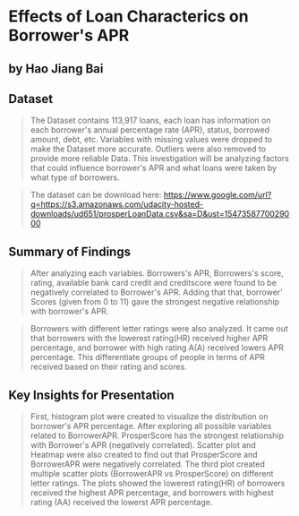 
# Effects of Loan Characterics on Borrower's APR
## by Hao Jiang Bai
 

## Dataset

> The Dataset contains 113,917 loans, each loan has information on each borrower's annual percentage rate (APR), status, borrowed amount, debt, etc. Variables with missing values were dropped to make the Dataset more accurate. Outliers were also removed to provide more reliable Data.
This investigation will be analyzing factors that could influence borrower's APR and what loans were taken by what type of borrowers.

> The dataset can be download here: https://www.google.com/url?q=https://s3.amazonaws.com/udacity-hosted-downloads/ud651/prosperLoanData.csv&sa=D&ust=1547358770029000
 

## Summary of Findings

> After analyzing each variables. Borrowers's APR, Borrowers's score, rating, available bank card credit and creditscore were found to be negatively correlated to Borrower's APR. Adding that that, borrower' Scores (given from 0 to 11) gave the strongest negative relationship with borrower's APR.

> Borrowers with different letter ratings were also analyzed. It came out that borrowers with the lowerest rating(HR) received higher APR percentage, and borrower with high rating A(A) received lowers APR percentage. This differentiate groups of people in terms of APR received based on their rating and scores.

 

## Key Insights for Presentation

> First, histogram plot were created to visualize the distribution on borrower's APR percentage.  After exploring all possible variables related to BorrowerAPR. ProsperScore has the strongest relationship with Borrower's APR (negatively correlated). Scatter plot and Heatmap were also created to find out that ProsperScore and BorrowerAPR were negatively correlated. The third plot created multiple scatter plots (BorrowerAPR vs ProsperScore) on different letter ratings. The plots showed the lowerest rating(HR) of borrowers received the highest APR percentage, and borrowers with highest rating (AA) received the lowerst APR percentage. 

